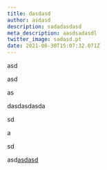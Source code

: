 ```yaml
---
title: dasdasd
author: asdasd
description: sadadasdasd
meta_description: aasdsadasdl
twitter_image: sadasd.pt
date: 2021-06-30T15:07:32.071Z
---
```

asd

asd

as

dasdasdasda

sd

a

sd

asd[asdasd](asdasd)